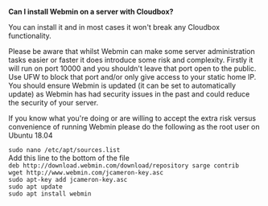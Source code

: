 **Can I install Webmin on a server with Cloudbox?**

You can install it and in most cases it won't break any Cloudbox functionality.

Please be aware that whilst Webmin can make some server administration tasks easier or faster it does introduce some risk and complexity. 
Firstly it will run on port 10000 and you shouldn't leave that port open to the public. Use UFW to block that port and/or only give access to your static home IP. 
You should ensure Webmin is updated (it can be set to automatically update) as Webmin has had security issues in the past and could reduce the security of your server.

If you know what you're doing or are willing to accept the extra risk versus convenience of running Webmin please do the following as the root user on Ubuntu 18.04

`sudo nano /etc/apt/sources.list` <br>
Add this line to the bottom of the file <br>
`deb http://download.webmin.com/download/repository sarge contrib` <br>
`wget http://www.webmin.com/jcameron-key.asc` <br>
`sudo apt-key add jcameron-key.asc` <br>
`sudo apt update` <br>
`sudo apt install webmin` <br>
